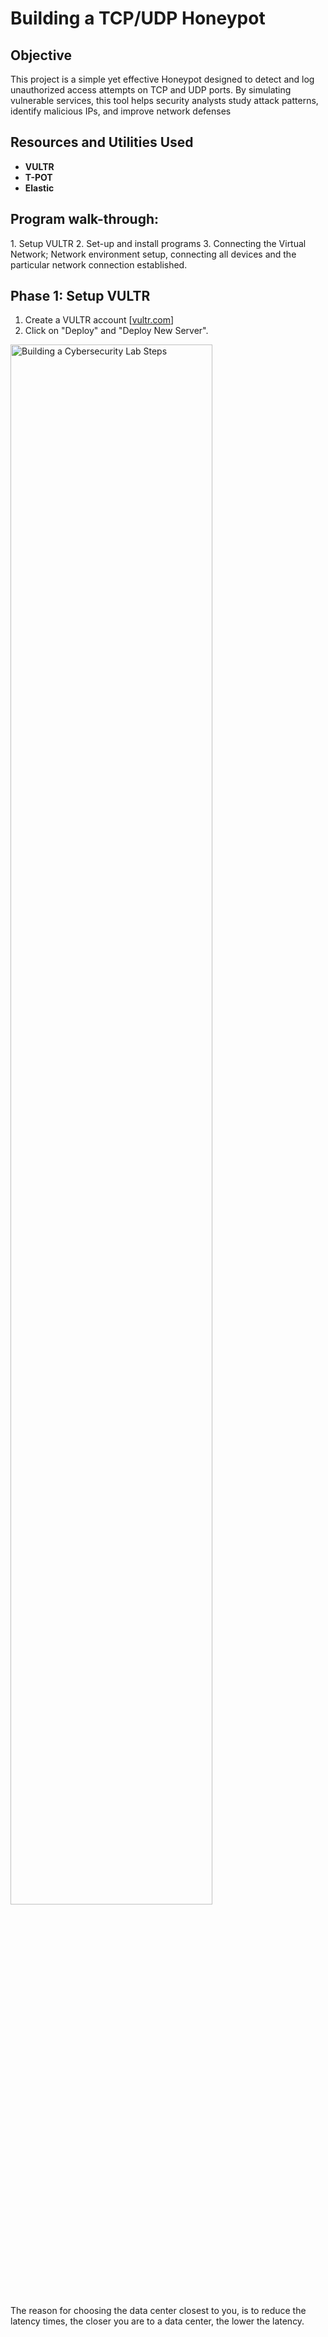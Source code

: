 # Building a TCP/UDP Honeypot

## Objective
This project is a simple yet effective Honeypot designed to detect and log unauthorized access attempts on TCP and UDP ports. By simulating vulnerable services, this tool helps security analysts study attack patterns, identify malicious IPs, and improve network defenses

<h2>Resources and Utilities Used</h2>

- <b>VULTR</b> 
- <b>T-POT</b>
- <b>Elastic</b>


<h2>Program walk-through:</h2>
1. Setup VULTR
2. Set-up and install programs
3. Connecting the Virtual Network; Network environment setup, connecting all devices and the particular network connection established.

   
<h2>Phase 1: Setup VULTR </h2>

  1. </b> Create a VULTR account </b>    [[vultr.com](https://www.vultr.com/?ref=9720742)]
  2. Click on "Deploy" and "Deploy New Server".
<img src="https://imgur.com/eSqU5UB.png" height="80%" width="80%" alt="Building a Cybersecurity Lab Steps"/>
<br />
<br />
The reason for choosing the data center closest to you, is to reduce the latency times, the closer you are to a data center, the lower the latency.
